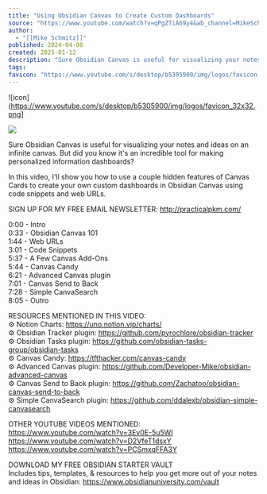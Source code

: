 ```yaml
---
title: "Using Obsidian Canvas to Create Custom Dashboards"
source: "https://www.youtube.com/watch?v=qPgZTiA69y4&ab_channel=MikeSchmitz"
author:
  - "[[Mike Schmitz]]"
published: 2024-04-08
created: 2025-01-12
description: "Sure Obsidian Canvas is useful for visualizing your notes and ideas on an infinite canvas. But did you know it's an incredible tool for making personalized information dashboards?In this video, I'll"
tags:
favicon: "https://www.youtube.com/s/desktop/b5305900/img/logos/favicon_32x32.png"
---
```

![icon](https://www.youtube.com/s/desktop/b5305900/img/logos/favicon_32x32.png]

![](https://www.youtube.com/watch?v=qPgZTiA69y4)  

Sure Obsidian Canvas is useful for visualizing your notes and ideas on an infinite canvas. But did you know it's an incredible tool for making personalized information dashboards?  
  
In this video, I'll show you how to use a couple hidden features of Canvas Cards to create your own custom dashboards in Obsidian Canvas using code snippets and web URLs.  
  
SIGN UP FOR MY FREE EMAIL NEWSLETTER: http://practicalpkm.com/  
  
0:00 - Intro  
0:33 - Obsidian Canvas 101  
1:44 - Web URLs  
3:01 - Code Snippets  
5:37 - A Few Canvas Add-Ons  
5:44 - Canvas Candy  
6:21 - Advanced Canvas plugin  
7:01 - Canvas Send to Back  
7:28 - Simple CanvaSearch  
8:05 - Outro  
  
RESOURCES MENTIONED IN THIS VIDEO:  
⚙️ Notion Charts: https://uno.notion.vip/charts/  
⚙️ Obsidian Tracker plugin: https://github.com/pyrochlore/obsidian-tracker  
⚙️ Obsidian Tasks plugin: https://github.com/obsidian-tasks-group/obsidian-tasks  
⚙️ Canvas Candy: https://tfthacker.com/canvas-candy  
⚙️ Advanced Canvas plugin: https://github.com/Developer-Mike/obsidian-advanced-canvas  
⚙️ Canvas Send to Back plugin: https://github.com/Zachatoo/obsidian-canvas-send-to-back  
⚙️ Simple CanvaSearch plugin: https://github.com/ddalexb/obsidian-simple-canvasearch  
  
OTHER YOUTUBE VIDEOS MENTIONED:  
https://www.youtube.com/watch?v=3Ev0E-5u5WI  
https://www.youtube.com/watch?v=D2VfeT1dsxY  
https://www.youtube.com/watch?v=PCSmxqFFA3Y  
  
DOWNLOAD MY FREE OBSIDIAN STARTER VAULT  
Includes tips, templates, & resources to help you get more out of your notes and ideas in Obsidian: https://www.obsidianuniversity.com/vault